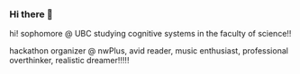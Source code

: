 ### Hi there 👋


<!-- **vlxy7/vlxy7** is a ✨ _special_ ✨ repository because its `README.md` (this file) appears on your GitHub profile. -->

 <!-- Here are some ideas to get you started: 

 🔭 I’m currently working on ...    
 🌱 I’m currently learning ...
- 👯 I’m looking to collaborate on any and every project!
- 🤔 I’m looking for help with ...
- 💬 Ask me about ...
- 📫 How to reach me: @victoria_lxy on IG or Victoria Lim on Linkedin!
- 😄 Pronouns: she/her 
- ⚡ Fun fact:  -->

 hi! sophomore @ UBC studying cognitive systems in the faculty of science!! 

 hackathon organizer @ nwPlus, avid reader, music enthusiast, professional overthinker, realistic dreamer!!!!!


 

 



 

